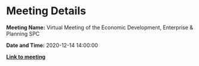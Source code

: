 # Meeting Details

**Meeting Name:** Virtual Meeting of the Economic Development, Enterprise & Planning SPC

**Date and Time:** 2020-12-14 14:00:00

**<a href="https://www.limerick.ie/council/whats-on/meeting-economic-development-enterprise-planning-spc-0" target="_blank">Link to meeting</a>**
